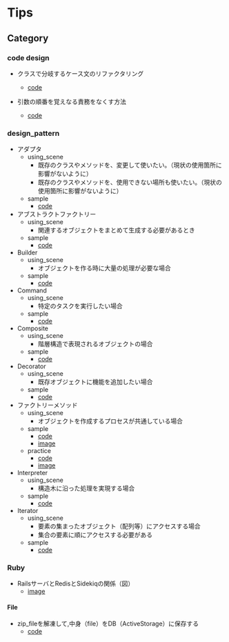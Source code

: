 # Tips

## Category
### code design
- クラスで分岐するケース文のリファクタリング
  - [code](https://github.com/rtakasawa/DailyCode/blob/master/code_design/case_statement_branch_by_class.rb)

- 引数の順番を覚えなる責務をなくす方法
  - [code](https://github.com/rtakasawa/DailyCode/blob/master/code_design/argument.rb)

### design_pattern
- アダプタ
  - using_scene
    - 既存のクラスやメソッドを、変更して使いたい。（現状の使用箇所に影響がないように）
    - 既存のクラスやメソッドを、使用できない場所も使いたい。（現状の使用箇所に影響がないように）
  - sample
    - [code](https://github.com/rtakasawa/DailyCode/blob/master/design_pattern/adapter.rb)
- アブストラクトファクトリー
  - using_scene
    - 関連するオブジェクトをまとめて生成する必要があるとき
  - sample
    - [code](https://github.com/rtakasawa/DailyCode/blob/master/design_pattern/abstract_factory.rb)
- Builder
  - using_scene
    - オブジェクトを作る時に大量の処理が必要な場合
  - sample
    - [code](https://github.com/rtakasawa/DailyCode/blob/master/design_pattern/builder.rb)
- Command
  - using_scene
    - 特定のタスクを実行したい場合
  - sample
    - [code](https://github.com/rtakasawa/DailyCode/blob/master/design_pattern/command.rb)
- Composite
  - using_scene
    - 階層構造で表現されるオブジェクトの場合
  - sample
    - [code](https://github.com/rtakasawa/DailyCode/blob/master/design_pattern/conposite.rb)
- Decorator
  - using_scene
    - 既存オブジェクトに機能を追加したい場合
  - sample
    - [code](https://github.com/rtakasawa/DailyCode/blob/master/design_pattern/decorator.rb) 
- ファクトリーメソッド<br>
  - using_scene
    - オブジェクトを作成するプロセスが共通している場合
  - sample
    - [code](https://github.com/rtakasawa/DailyCode/blob/master/design_pattern/factory_method.rb)
    - [image](https://github.com/rtakasawa/DailyCode/blob/master/images/factory_method.png)
  - practice
    - [code](https://github.com/rtakasawa/DailyCode/blob/3ee6d64c273226123fa9de808b41b83e2fca9f40/design_pattern/factory_method_practice.rb)
    - [image](https://github.com/rtakasawa/DailyCode/blob/3ee6d64c273226123fa9de808b41b83e2fca9f40/images/factory_method_practice.png)
- Interpreter
  - using_scene
    - 構造木に沿った処理を実現する場合
  - sample
    - [code](https://github.com/rtakasawa/DailyCode/blob/master/design_pattern/interpreter.rb)
- Iterator
  - using_scene
    - 要素の集まったオブジェクト（配列等）にアクセスする場合
    - 集合の要素に順にアクセスする必要がある
  - sample
    - [code](https://github.com/rtakasawa/DailyCode/blob/master/design_pattern/iterator.rb)

### Ruby
- RailsサーバとRedisとSidekiqの関係（図）
  - [image](https://github.com/rtakasawa/DailyCode/blob/9bf3b1960bc4360cad6fc97f2a9c2bfa60746754/images/rails_redis_sidekiq.png)

#### File
- zip_fileを解凍して,中身（file）をDB（ActiveStorage）に保存する
  - [code](https://github.com/rtakasawa/DailyCode/blob/master/ruby/File/unzip.rb)